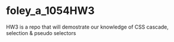 # foley_a_1054HW3
 HW3 is a repo that will demostrate our knowledge of CSS cascade, selection & pseudo selectors
